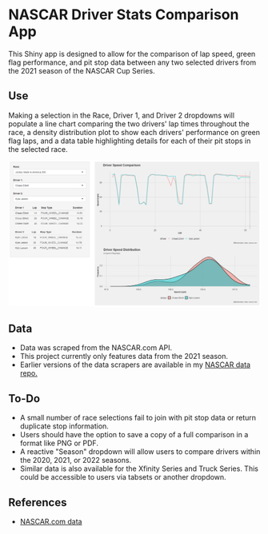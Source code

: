 # NASCAR Driver Stats Comparison App

This Shiny app is designed to allow for the comparison of lap speed, green flag performance, and pit stop data between any two selected drivers from the 2021
season of the NASCAR Cup Series.

## Use

Making a selection in the Race, Driver 1, and Driver 2 dropdowns will populate a line chart comparing the two drivers' lap times throughout the race,
a density distribution plot to show each drivers' performance on green flag laps, and a data table highlighting details for each of their pit stops in the selected race.

![](example.png)

## Data

- Data was scraped from the NASCAR.com API.
- This project currently only features data from the 2021 season.
- Earlier versions of the data scrapers are available in my [NASCAR data repo.](https://github.com/jbrooksdata/nascar-data)

## To-Do

- A small number of race selections fail to join with pit stop data or return duplicate stop information.
- Users should have the option to save a copy of a full comparison in a format like PNG or PDF.
- A reactive "Season" dropdown will allow users to compare drivers within the 2020, 2021, or 2022 seasons.
- Similar data is also available for the Xfinity Series and Truck Series. This could be accessible to users via tabsets or another dropdown.

## References

- [NASCAR.com data](https://www.nascar.com/results/racecenter/2021/nascar-cup-series/daytona-500/stn/recap/#)
